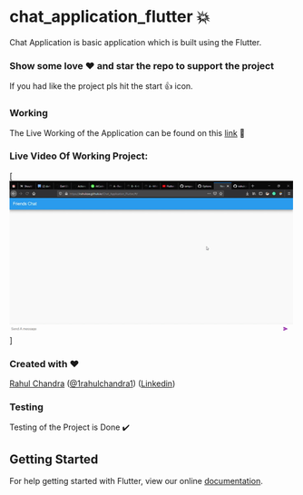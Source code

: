 # chat_application_flutter :boom:

Chat Application is basic application which is built using the Flutter.

### Show some love :heart: and star the repo to support the project

If you had like the project pls hit the start :+1: icon.

### Working 

The Live Working of the Application can be found on this [link](https://irahulcse.github.io/Chat_Application_Flutter/#/) :100: 

### Live Video Of Working Project:

 [<img src = "/assets/chatapplication.gif" width=500 height:500>]


### Created with :heart:

[Rahul Chandra](https://github.com/irahulcse) ([@1rahulchandra1](https://www.twitter.com/1rahulchandra)) ([Linkedin](https://www.linkedin.com/in/rahul-chandra-a8371b11b/))

### Testing

Testing of the Project is Done :heavy_check_mark:

## Getting Started

For help getting started with Flutter, view our online
[documentation](https://flutter.dev/).